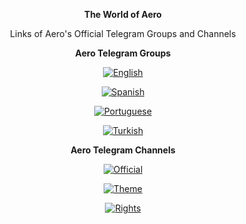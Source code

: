 <div align="center">

**The World of Aero**

Links of Aero's Official Telegram Groups and Channels

**Aero Telegram Groups**

[![English](https://img.shields.io/badge/Aero%20Mods-English%20Group-blue)](https://t.me/aerowhatsapp)

[![Spanish](https://img.shields.io/badge/Aero%20Mods-Spanish%20Group-blue)](https://t.me/aeromods_espanol)

[![Portuguese](https://img.shields.io/badge/Aero%20Mods-Portuguese%20Group-blue)](https://t.me/aeromods_portuguese)

[![Turkish](https://img.shields.io/badge/Aero%20Mods-Turkish%20Group-blue)](https://t.me/aeromods_turkce)

**Aero Telegram Channels**

[![Official](https://img.shields.io/badge/Aero%20Mods-Official%20Channel-orange)](https://t.me/aerolla)

[![Theme](https://img.shields.io/badge/%20Theme%20Publishing%20Channel-orange)](https://t.me/all_aero_themes)

[![Rights](https://img.shields.io/badge/Copyrights%20-AeroInsta%E3%85%A4-green)](https://github.com/ikx7a)

</div>

